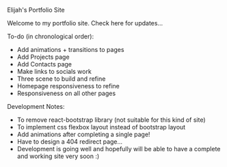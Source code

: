 Elijah's Portfolio Site

Welcome to my portfolio site. Check here for updates...

To-do (in chronological order):
- Add animations + transitions to pages
- Add Projects page
- Add Contacts page
- Make links to socials work
- Three scene to build and refine
- Homepage responsiveness to refine
- Responsiveness on all other pages

Development Notes:
- To remove react-bootstrap library (not suitable for this kind of site)
- To implement css flexbox layout instead of bootstrap layout
- Add animations after completing a single page!
- Have to design a 404 redirect page...
- Development is going well and hopefully will be able to have a complete and working site very soon :)